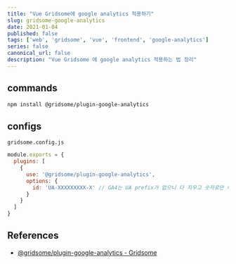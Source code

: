 ```yaml
---
title: "Vue Gridsome에 google analytics 적용하기"
slug: gridsome-google-analytics
date: 2021-01-04
published: false
tags: ['web', 'gridsome', 'vue', 'frontend', 'google-analytics']
series: false
canonical_url: false
description: "Vue Gridsome 에 google analytics 적용하는 법 정리"
---
```


## commands

```sh
npm install @gridsome/plugin-google-analytics
```

## configs

`gridsome.config.js`

```js
module.exports = {
  plugins: [
    {
      use: '@gridsome/plugin-google-analytics',
      options: {
        id: 'UA-XXXXXXXXX-X' // GA4는 UA prefix가 없으니 다 지우고 숫자로만 이루어진 id를 넣으시면 됩니다.
      }
    }
  ]
}
```

## References

- [@gridsome/plugin-google-analytics - Gridsome](https://gridsome.org/plugins/@gridsome/plugin-google-analytics)

